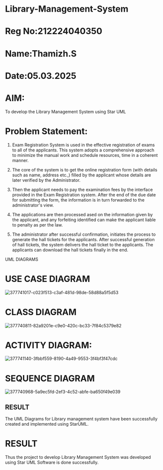 # Library-Management-System
# Reg No:212224040350
# Name:Thamizh.S
# Date:05.03.2025


# AIM:
To develop the Library Management System using Star UML

# Problem Statement:
1. Exam Registration System is used in the effective registration of exams to all of the applicants. This system adopts a comprehensive approach to minimize the manual work and schedule resources, time in a coherent manner.

2. The core of the system is to get the online registration form (with details such as name, address etc.,) filled by the applicant whose details are later verified by the Administrator.

3. Then the applicant needs to pay the examination fees by the interface provided in the Exam Registration system. After the end of the due date for submitting the form, the information is in turn forwarded to the administrator's view.

4. The applications are then processed ased on the information given by the applicant, and any forfeiting identified can make the applicant liable to penalty as per the law.

5. The administrator after successful confirmation, initiates the process to generate the hall tickets for the applicants. After successful generation of hall tickets, the system delivers the hall ticket to the applicants. The applicants can download the hall tickets finally in the end.

UML DIAGRAMS

# USE CASE DIAGRAM
![377741017-c023f513-c3af-481d-98de-58d88a5f5d53](https://github.com/user-attachments/assets/eed26f36-8e40-4503-9aec-546181f8912c)


# CLASS DIAGRAM
![377740811-82a9201e-c9e0-420c-bc33-7f84c5379e82](https://github.com/user-attachments/assets/1986ed88-8ff9-492a-9ed2-422d05e156ee)


# ACTIVITY DIAGRAM:

![377741140-3fbbf559-8190-4a49-9553-3f4bf3f47cdc](https://github.com/user-attachments/assets/776950f8-7cda-44f1-9050-fd7266df4f4f)


# SEQUENCE DIAGRAM

![377740968-5a9ec5fd-2ef3-4c52-abfe-ba650f49e039](https://github.com/user-attachments/assets/43052ec9-b070-4fb3-8983-0be80d485f49)


## RESULT
The UML Diagrams for Library management system have been successfully created and implemented using StarUML.





# RESULT

Thus the project to develop Library Management System was developed using Star UML Software is done successfully.

